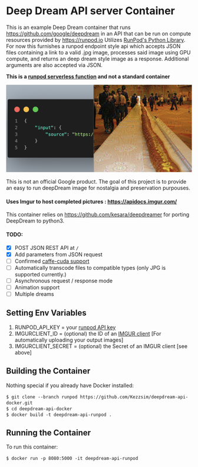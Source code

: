 Deep Dream API server Container
====================

This is an example Deep Dream container that runs https://github.com/google/deepdream in an API that can be run on compute resources provided by https://runpod.io
Utilizes [RunPod's Python Library](https://github.com/runpod/runpod-python).
For now this furnishes a runpod endpoint style api which accepts JSON files containing a link to a valid .jpg image, processes said image using GPU compute, and returns an deep dream style image as a response. Additional arguments are also accepted via JSON.

**This is a [runpod serverless function](https://blog.runpod.io/serverless-create-a-basic-api/) and not a standard container**

![Example image showing the HTML 5 form for making a deepDream request](https://github.com/Kezzsim/deepdream-api-docker/blob/runpod/example.png)

This is not an official Google product.
The goal of this project is to provide an easy to run deepDream image for nostalgia and preservation purpouses.

#### Uses Imgur to host completed pictures : https://apidocs.imgur.com/
This container relies on https://github.com/kesara/deepdreamer for porting DeepDream to python3.

#### TODO:
- [x] POST JSON REST API at `/`
- [x] Add parameters from JSON request
- [ ] Confirmed [caffe-cuda support](https://anidh.medium.com/install-caffe-on-ubuntu-with-cuda-6d0da9e8f860)
- [ ] Automatically transcode files to compatible types (only JPG is supported currently.)
- [ ] Asynchronous request / response mode
- [ ] Animation support
- [ ] Multiple dreams

Setting Env Variables
----------------------
1. RUNPOD_API_KEY = your [runpod API key](https://www.runpod.io/console/serverless/user/settings)
2. IMGURCLIENT_ID = (optional) the ID of an [IMGUR client](https://apidocs.imgur.com/) [For automatically uploading your output images]
3. IMGURCLIENT_SECRET = (optional) the Secret of an IMGUR client [see above]

Building the Container
----------------------
Nothing special if you already have Docker installed:

    $ git clone --branch runpod https://github.com/Kezzsim/deepdream-api-docker.git
    $ cd deepdream-api-docker
    $ docker build -t deepdream-api-runpod .
Running the Container
---------------------
To run this container:

    $ docker run -p 8080:5000 -it deepdream-api-runpod
    
